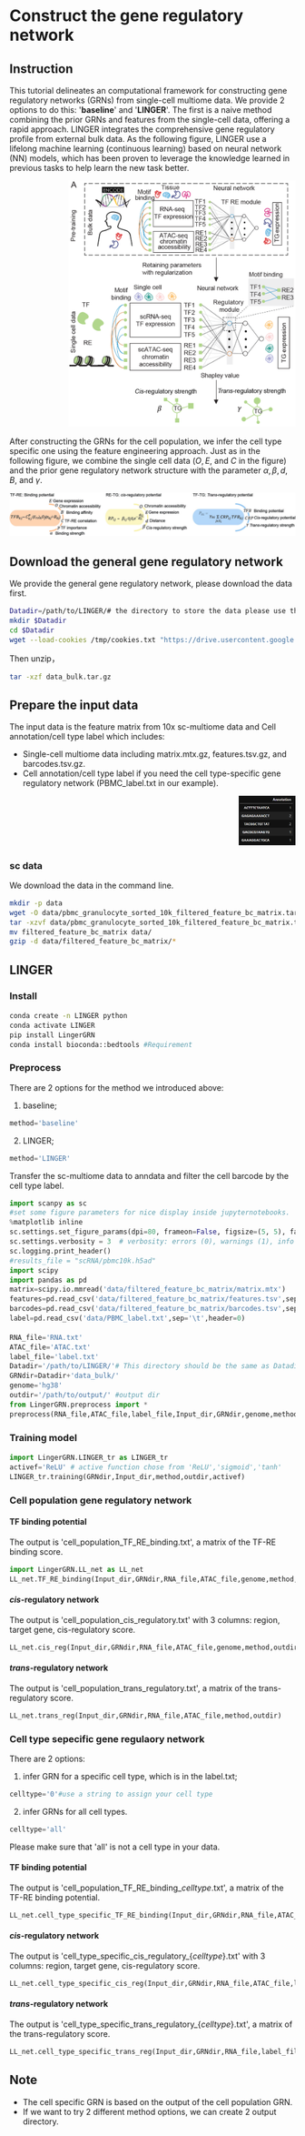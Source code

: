 # Construct the gene regulatory network
## Instruction
This tutorial delineates an computational framework for constructing gene regulatory networks (GRNs) from single-cell multiome data. We provide 2 options to do this: '**baseline**' and '**LINGER**'. The first is a naive method combining the prior GRNs and features from the single-cell data, offering a rapid approach. LINGER integrates the comprehensive gene regulatory profile from external bulk data. As the following figure, LINGER use a lifelong machine learning (continuous learning) based on neural network (NN) models, which has been proven to leverage the knowledge learned in previous tasks to help learn the new task better.
<div style="text-align: right">
  <img src="LINGER.png" alt="Image" width="400">
</div>

After constructing the GRNs for the cell population, we infer the cell type specific one using the feature engineering approach. Just as in the following figure, we combine the single cell data ($O, E$, and $C$ in the figure) and the prior gene regulatory network structure with the parameter $\alpha,\beta,d,B$, and $\gamma$.

![Image Alt Text](feature_engineering.jpg)

## Download the general gene regulatory network 
We provide the general gene regulatory network, please download the data first.
```sh
Datadir=/path/to/LINGER/# the directory to store the data please use the absolute directory. Example: Datadir=/zfs/durenlab/palmetto/Kaya/SC_NET/code/github/combine/data/
mkdir $Datadir
cd $Datadir
wget --load-cookies /tmp/cookies.txt "https://drive.usercontent.google.com/download?export=download&confirm=$(wget --quiet --save-cookies /tmp/cookies.txt --keep-session-cookies --no-check-certificate 'https://drive.usercontent.google.com/download?id=1lAlzjU5BYbpbr4RHMlAGDOh9KWdCMQpS'  -O- | sed -rn 's/.*confirm=([0-9A-Za-z_]+).*/\1\n/p')&id=1lAlzjU5BYbpbr4RHMlAGDOh9KWdCMQpS" -O data_bulk.tar.gz && rm -rf /tmp/cookies.txt
```
Then unzip，
```sh
tar -xzf data_bulk.tar.gz
```

## Prepare the input data
The input data is the feature matrix from 10x sc-multiome data and Cell annotation/cell type label which includes: 
- Single-cell multiome data including matrix.mtx.gz, features.tsv.gz, and barcodes.tsv.gz.
- Cell annotation/cell type label if you need the cell type-specific gene regulatory network (PBMC_label.txt in our example).
<div style="text-align: right">
  <img src="label.png" alt="Image" width="100">
</div>  

### sc data
We download the data in the command line.
```sh
mkdir -p data
wget -O data/pbmc_granulocyte_sorted_10k_filtered_feature_bc_matrix.tar.gz https://cf.10xgenomics.com/samples/cell-arc/2.0.0/pbmc_granulocyte_sorted_10k/pbmc_granulocyte_sorted_10k_filtered_feature_bc_matrix.tar.gz
tar -xzvf data/pbmc_granulocyte_sorted_10k_filtered_feature_bc_matrix.tar.gz
mv filtered_feature_bc_matrix data/
gzip -d data/filtered_feature_bc_matrix/*
```
## LINGER 
### Install
```sh
conda create -n LINGER python
conda activate LINGER
pip install LingerGRN
conda install bioconda::bedtools #Requirement
```
### Preprocess
There are 2 options for the method we introduced above:
1. baseline;
```python
method='baseline'
```
2. LINGER;
```python
method='LINGER'
```
Transfer the sc-multiome data to anndata and filter the cell barcode by the cell type label. 
```python
import scanpy as sc
#set some figure parameters for nice display inside jupyternotebooks.
%matplotlib inline
sc.settings.set_figure_params(dpi=80, frameon=False, figsize=(5, 5), facecolor='white')
sc.settings.verbosity = 3  # verbosity: errors (0), warnings (1), info (2), hints (3)
sc.logging.print_header()
#results_file = "scRNA/pbmc10k.h5ad"
import scipy
import pandas as pd
matrix=scipy.io.mmread('data/filtered_feature_bc_matrix/matrix.mtx')
features=pd.read_csv('data/filtered_feature_bc_matrix/features.tsv',sep='\t',header=None)
barcodes=pd.read_csv('data/filtered_feature_bc_matrix/barcodes.tsv',sep='\t',header=None)
label=pd.read_csv('data/PBMC_label.txt',sep='\t',header=0)

RNA_file='RNA.txt'
ATAC_file='ATAC.txt'
label_file='label.txt'
Datadir='/path/to/LINGER/'# This directory should be the same as Datadir defined above
GRNdir=Datadir+'data_bulk/'
genome='hg38'
outdir='/path/to/output/' #output dir
from LingerGRN.preprocess import *
preprocess(RNA_file,ATAC_file,label_file,Input_dir,GRNdir,genome,method,outdir)
```

### Training model
```python
import LingerGRN.LINGER_tr as LINGER_tr
activef='ReLU' # active function chose from 'ReLU','sigmoid','tanh'
LINGER_tr.training(GRNdir,Input_dir,method,outdir,activef)
```

### Cell population gene regulatory network
#### TF binding potential
The output is 'cell_population_TF_RE_binding.txt', a matrix of the TF-RE binding score.
```python
import LingerGRN.LL_net as LL_net
LL_net.TF_RE_binding(Input_dir,GRNdir,RNA_file,ATAC_file,genome,method,outdir)
```

#### *cis*-regulatory network
The output is 'cell_population_cis_regulatory.txt' with 3 columns: region, target gene, cis-regulatory score.
```python
LL_net.cis_reg(Input_dir,GRNdir,RNA_file,ATAC_file,genome,method,outdir)
```
#### *trans*-regulatory network
The output is 'cell_population_trans_regulatory.txt', a matrix of the trans-regulatory score.
```python
LL_net.trans_reg(Input_dir,GRNdir,RNA_file,ATAC_file,method,outdir)
```

### Cell type sepecific gene regulaory network
There are 2 options:
1. infer GRN for a specific cell type, which is in the label.txt;
```python
celltype='0'#use a string to assign your cell type
```
2. infer GRNs for all cell types.
```python
celltype='all'
```
Please make sure that 'all' is not a cell type in your data.

#### TF binding potential
The output is 'cell_population_TF_RE_binding_*celltype*.txt', a matrix of the TF-RE binding potential.
```python
LL_net.cell_type_specific_TF_RE_binding(Input_dir,GRNdir,RNA_file,ATAC_file,label_file,genome,celltype,outdir)
```

#### *cis*-regulatory network
The output is 'cell_type_specific_cis_regulatory_{*celltype*}.txt' with 3 columns: region, target gene, cis-regulatory score.
```python
LL_net.cell_type_specific_cis_reg(Input_dir,GRNdir,RNA_file,ATAC_file,label_file,genome,celltype,outdir)
```

#### *trans*-regulatory network
The output is 'cell_type_specific_trans_regulatory_{*celltype*}.txt', a matrix of the trans-regulatory score.
```python
LL_net.cell_type_specific_trans_reg(Input_dir,GRNdir,RNA_file,label_file,ATAC_file,celltype,outdir)
```

## Note
- The cell specific GRN is based on the output of the cell population GRN.
- If we want to try 2 different method options, we can create 2 output directory.
